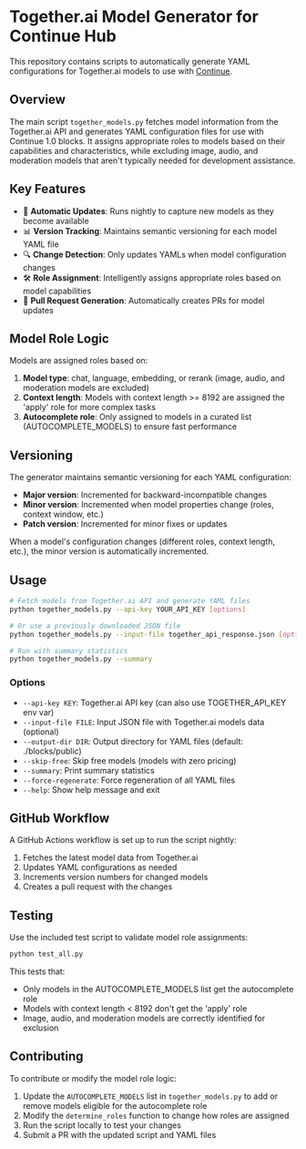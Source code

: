 # Together.ai Model Generator for Continue Hub

This repository contains scripts to automatically generate YAML configurations for Together.ai models to use with [Continue](https://continue.dev/).

## Overview

The main script `together_models.py` fetches model information from the Together.ai API and generates YAML configuration files for use with Continue 1.0 blocks. It assigns appropriate roles to models based on their capabilities and characteristics, while excluding image, audio, and moderation models that aren't typically needed for development assistance.

## Key Features

- 🔄 **Automatic Updates**: Runs nightly to capture new models as they become available
- 📊 **Version Tracking**: Maintains semantic versioning for each model YAML file
- 🔍 **Change Detection**: Only updates YAMLs when model configuration changes
- 🛠️ **Role Assignment**: Intelligently assigns appropriate roles based on model capabilities
- 📝 **Pull Request Generation**: Automatically creates PRs for model updates

## Model Role Logic

Models are assigned roles based on:

1. **Model type**: chat, language, embedding, or rerank (image, audio, and moderation models are excluded)
2. **Context length**: Models with context length >= 8192 are assigned the 'apply' role for more complex tasks
3. **Autocomplete role**: Only assigned to models in a curated list (AUTOCOMPLETE_MODELS) to ensure fast performance

## Versioning

The generator maintains semantic versioning for each YAML configuration:

- **Major version**: Incremented for backward-incompatible changes
- **Minor version**: Incremented when model properties change (roles, context window, etc.)
- **Patch version**: Incremented for minor fixes or updates

When a model's configuration changes (different roles, context length, etc.), the minor version is automatically incremented.

## Usage

```bash
# Fetch models from Together.ai API and generate YAML files
python together_models.py --api-key YOUR_API_KEY [options]

# Or use a previously downloaded JSON file
python together_models.py --input-file together_api_response.json [options]

# Run with summary statistics
python together_models.py --summary
```

### Options

- `--api-key KEY`: Together.ai API key (can also use TOGETHER_API_KEY env var)
- `--input-file FILE`: Input JSON file with Together.ai models data (optional)
- `--output-dir DIR`: Output directory for YAML files (default: ./blocks/public)
- `--skip-free`: Skip free models (models with zero pricing)
- `--summary`: Print summary statistics
- `--force-regenerate`: Force regeneration of all YAML files
- `--help`: Show help message and exit

## GitHub Workflow

A GitHub Actions workflow is set up to run the script nightly:

1. Fetches the latest model data from Together.ai
2. Updates YAML configurations as needed
3. Increments version numbers for changed models
4. Creates a pull request with the changes

## Testing

Use the included test script to validate model role assignments:

```bash
python test_all.py
```

This tests that:
- Only models in the AUTOCOMPLETE_MODELS list get the autocomplete role
- Models with context length < 8192 don't get the 'apply' role
- Image, audio, and moderation models are correctly identified for exclusion

## Contributing

To contribute or modify the model role logic:

1. Update the `AUTOCOMPLETE_MODELS` list in `together_models.py` to add or remove models eligible for the autocomplete role
2. Modify the `determine_roles` function to change how roles are assigned
3. Run the script locally to test your changes
4. Submit a PR with the updated script and YAML files